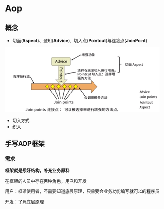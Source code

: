 # Aop

## 概念

* 切面(**Aspect**)、通知(**Advice**)、切入点(**Pointcut**)与连接点(**JoinPoint**)

![image-20200420214934804](aop.assets/image-20200420214934804.png)

* 切入方式
* 织入

## 手写AOP框架

### 需求

**框架就是写好结构，补充业务原料**

在框架的人员中存在两种角色，用户和开发

用户：框架使用者，不需要知道底层原理，只需要会业务功能编写就可以的程序员

开发：了解底层原理


